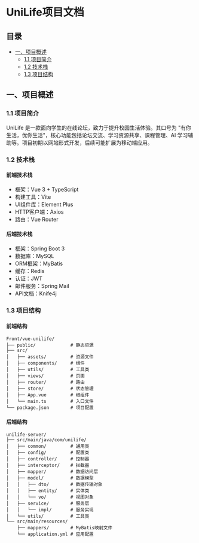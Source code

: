 # UniLife项目文档

## 目录
- [一、项目概述](#一项目概述)
    - [1.1 项目简介](#11-项目简介)
    - [1.2 技术栈](#12-技术栈)
    - [1.3 项目结构](#13-项目结构)

## 一、项目概述

### 1.1 项目简介

UniLife 是一款面向学生的在线论坛，致力于提升校园生活体验。其口号为 "有你生活，优你生活"，核心功能包括论坛交流、学习资源共享、课程管理、AI 学习辅助等。项目初期以网站形式开发，后续可能扩展为移动端应用。

### 1.2 技术栈

#### 前端技术栈
- 框架：Vue 3 + TypeScript
- 构建工具：Vite
- UI组件库：Element Plus
- HTTP客户端：Axios
- 路由：Vue Router

#### 后端技术栈
- 框架：Spring Boot 3
- 数据库：MySQL
- ORM框架：MyBatis
- 缓存：Redis
- 认证：JWT
- 邮件服务：Spring Mail
- API文档：Knife4j

### 1.3 项目结构

#### 前端结构
```
Front/vue-unilife/
├── public/             # 静态资源
├── src/
│   ├── assets/         # 资源文件
│   ├── components/     # 组件
│   ├── utils/          # 工具类
│   ├── views/          # 页面
│   ├── router/         # 路由
│   ├── store/          # 状态管理
│   ├── App.vue         # 根组件
│   └── main.ts         # 入口文件
└── package.json        # 项目配置
```

#### 后端结构
```
unilife-server/
├── src/main/java/com/unilife/
│   ├── common/         # 通用类
│   ├── config/         # 配置类
│   ├── controller/     # 控制器
│   ├── interceptor/    # 拦截器
│   ├── mapper/         # 数据访问层
│   ├── model/          # 数据模型
│   │   ├── dto/        # 数据传输对象
│   │   ├── entity/     # 实体类
│   │   └── vo/         # 视图对象
│   ├── service/        # 服务层
│   │   └── impl/       # 服务实现
│   └── utils/          # 工具类
└── src/main/resources/
    ├── mappers/        # MyBatis映射文件
    └── application.yml # 应用配置
```

